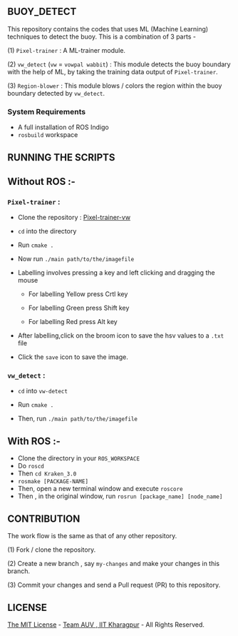 BUOY_DETECT
-----------
This repository contains the codes that uses ML (Machine Learning) techniques to detect the buoy. This is a combination of 3 parts - 


(1) `Pixel-trainer` : A ML-trainer module.


(2) `vw_detect` (`vw` = `vowpal wabbit`) : This module detects the buoy boundary with the help of ML, by taking the training data output of `Pixel-trainer`.


(3) `Region-blower` : This module blows / colors the region within the buoy boundary detected by `vw_detect`.


### System Requirements

- A full installation of ROS Indigo
- `rosbuild` workspace



RUNNING THE SCRIPTS
-------------------

Without ROS :-
------------------

### `Pixel-trainer` :

                    
- Clone the repository : [Pixel-trainer-vw](https://github.com/pranaypratyush/Pixel-Trainer/tree/vw) 
                    
- `cd` into the directory
                      
- Run `cmake .`
                      
- Now run `./main path/to/the/imagefile`
                      
- Labelling involves pressing a key and left clicking and dragging the mouse
                      
  - For labelling Yellow press Crtl key
                        
  - For labelling Green press Shift key
                          
  - For labelling Red press Alt key
                          
- After labelling,click on the broom icon to save the hsv values to a `.txt` file
                      
- Click the `save` icon to save the image.
  
  
### `vw_detect` :

- `cd` into `vw-detect`
  
- Run `cmake .`
  
- Then, run `./main path/to/the/imagefile`
  
  

With ROS :-
------------

  - Clone the directory in your `ROS_WORKSPACE`
  - Do `roscd`
  - Then `cd Kraken_3.0`
  - `rosmake [PACKAGE-NAME]`
  - Then, open a new terminal window and execute `roscore`
  - Then , in the original window, run `rosrun [package_name] [node_name]`


CONTRIBUTION
------------
The work flow is the same as that of any other repository. 


(1) Fork / clone the repository.


(2) Create a new branch , say `my-changes` and make your changes in this branch.


(3) Commit your changes and send a Pull request (PR) to this repository.

LICENSE
-------
[The MIT License](LICENSE.md) - [Team AUV , IIT Kharagpur](https://github.com/auviitkgp) - All Rights Reserved.
